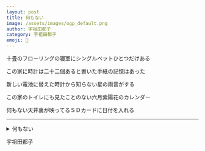 ```yaml
---
layout: post
title: 何もない
image: /assets/images/ogp_default.png
author: 宇祖田都子
category: 宇祖田都子
emoji: 🎈
---
```


<div class="tanka-area"><div class="tanka">
<p>十畳のフローリングの寝室にシングルベットひとつだけある</p>
<p>この家に時計は二十二個あると書いた手紙の記憶はあった</p>
<p>新しい電池に替えた時計から知らない星の雨音がする</p>
<p>この家のトイレにも見たことのない六月紫陽花のカレンダー</p>
<p>何もない天井裏が映ってるＳＤカードに日付を入れる</p></div></div>

---

<details><summary>何もない</summary>
十畳のフローリングの寝室にシングルベットひとつだけある<br />
この家に時計は二十二個あると書いた手紙の記憶はあった<br />
新しい電池に替えた時計から知らない星の雨音がする<br />
この家のトイレにも見たことのない六月紫陽花のカレンダー<br />
何もない天井裏が映ってるＳＤカードに日付を入れる<br />
<br />
</details>

宇祖田都子
